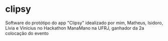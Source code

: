 # clipsy
Software do protótipo do app "Clipsy" idealizado por mim, Matheus, Isidoro, Lívia e Vinicius no Hackathon ManaMano na UFRJ, ganhador da 2a colocação do evento
